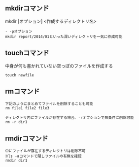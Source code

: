 ## mkdirコマンド
mkdir [オプション] <作成するディレクトリ名>

    - -pオプション
    mkdir report/2014/01といった深いディレクトリを一気に作成可能

## touchコマンド
中身が何も書かれていない空っぽのファイルを作成する

    touch newfile

## rmコマンド
    下記のようにまとめてファイルを削除することも可能
    rm file1 file2 file3
    
    ディレクトリ内にファイルが存在する場合、-rオプションで無条件に削除可能
    rm -r dir1

## rmdirコマンド

    中にファイルが存在するディレクトリは削除不可
    ※ls -aコマンドで隠しファイルの有無を確認
    rmdir dir1
